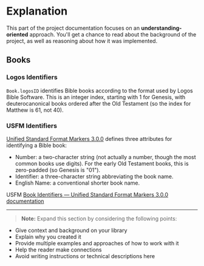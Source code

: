# Explanation

This part of the project documentation focuses on an
**understanding-oriented** approach. You'll get a
chance to read about the background of the project,
as well as reasoning about how it was implemented.

## Books

### Logos Identifiers

`Book.logosID` identifies Bible books according to the format used by
Logos Bible Software. This is an integer index, starting with 1 for
Genesis, with deuterocanonical books ordered after the Old Testament
(so the index for Matthew is 61, not 40).

### USFM Identifiers

[Unified Standard Format Markers
3.0.0](https://ubsicap.github.io/usfm/index.html) defines three
attributes for identifying a Bible book:

* Number: a two-character string (not actually a number, though the
  most common books use digits). For the early Old Testament books,
  this is zero-padded (so Genesis is "01").
* Identifier: a three-character string abbreviating the book name.
* English Name: a conventional shorter book name.

USFM [Book Identifiers — Unified Standard Format Markers 3.0.0 documentation](https://ubsicap.github.io/usfm/identification/books.html)

---

> **Note:** Expand this section by considering the
> following points:

- Give context and background on your library
- Explain why you created it
- Provide multiple examples and approaches of how
    to work with it
- Help the reader make connections
- Avoid writing instructions or technical descriptions
    here
